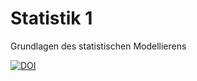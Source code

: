 # Statistik 1

Grundlagen des statistischen Modellierens





[![DOI](https://zenodo.org/badge/DOI/10.5281/zenodo.16751840.svg)](10.5281/zenodo.16751840)

